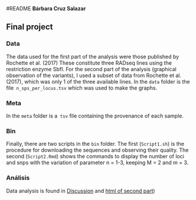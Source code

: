 #README
**Bárbara Cruz Salazar**

## Final project

### Data
The data used for the first part of the analysis were those published by Rochette et al. (2017) These constitute three RADseq lines using the restriction enzyme SbfI. For the second part of the analysis (graphical observation of the variants), I used a subset of data from Rochette et al. (2017), which was only 1 of the three available lines. In the `data` folder is the file` n_sps_per_locus.tsv` which was used to make the graphs.


### Meta
In the `meta` folder is a` tsv` file containing the provenance of each sample.

### Bin
Finally, there are two scripts in the `bin` folder. The first (`Script1.sh`) is the procedure for downloading the sequences and observing their quality. The second (`Script2.Rmd`) shows the commands to display the number of loci and snps with the variation of parameter n = 1-3, keeping M = 2 and m = 3.

### Análisis 
Data analysis is found in [Discussion](https://github.com/BarCS/Enlaces/blob/master/Discussion%20.md) and [html of second part](file:///Users/barbaracruz-salazar/Desktop/BioinfinvRepro_viejo/Tareas_BCS/ProyectoFinal/bin/Script2.html))
